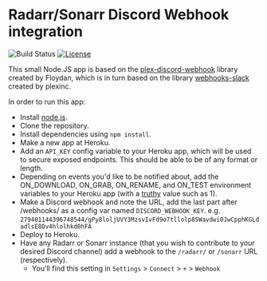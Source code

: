 # Radarr/Sonarr Discord Webhook integration

![Build Status](https://travis-ci.com/dylanjboyd/radarr-sonarr-discord-webhook.svg?branch=master)
[![License](https://img.shields.io/:license-mit-blue.svg)](https://badges.mit-license.org)

This small Node.JS app is based on the [plex-discord-webhook](https://github.com/Floydan/plex-discord-webhook) library created by Floydan, which is in turn based on the library [webhooks-slack](https://github.com/plexinc/webhooks-slack) created by plexinc.

In order to run this app:
 
- Install [node.js](https://nodejs.org/en/).
- Clone the repository.
- Install dependencies using `npm install`.
- Make a new app at Heroku.
- Add an `API_KEY` config variable to your Heroku app, which will be used to secure exposed endpoints. This should be able to be of any format or length.
- Depending on events you'd like to be notified about, add the ON_DOWNLOAD, ON_GRAB, ON_RENAME, and ON_TEST environment variables to your Heroku app (with a [truthy](https://developer.mozilla.org/en-US/docs/Glossary/Truthy) value such as 1).
- Make a Discord webhook and note the URL, add the last part after /webhooks/ as a config var named `DISCORD_WEBHOOK_KEY`. e.g. `279401144396748544/gPy8loljUVY3MzsvIvFd9o7tllolp8SWavdwi0JwCpphKGLdadlsE8Dv4hlolhkd0hFA`
- Deploy to Heroku.
- Have any Radarr or Sonarr instance (that you wish to contribute to your desired Discord channel) add a webhook to the `/radarr/` or `/sonarr` URL (respectively). 
  - You'll find this setting in `Settings` > `Connect` > `+` > `Webhook`